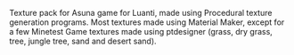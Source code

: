 Texture pack for Asuna game for Luanti, made using Procedural texture generation programs.
Most textures made using Material Maker, except for a few Minetest Game textures made using ptdesigner (grass, dry grass, tree, jungle tree, sand and desert sand).
